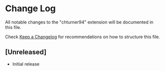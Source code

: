 # Change Log

All notable changes to the "chturner94" extension will be documented in this file.

Check [Keep a Changelog](http://keepachangelog.com/) for recommendations on how to structure this file.

## [Unreleased]

- Initial release
